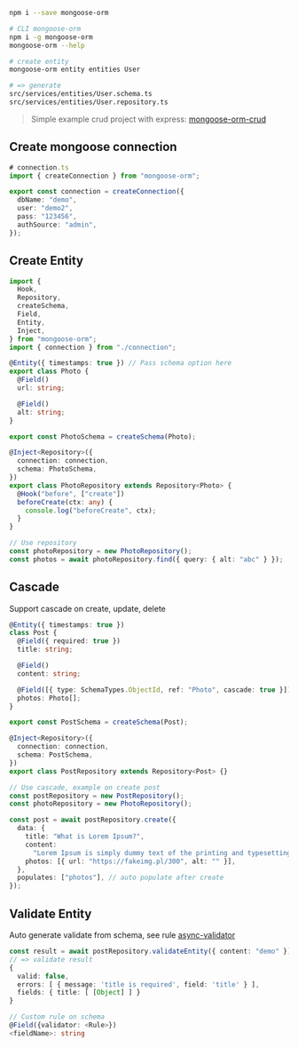 ```bash
npm i --save mongoose-orm
```

```bash
# CLI mongoose-orm
npm i -g mongoose-orm
mongoose-orm --help

# create entity
mongoose-orm entity entities User

# => generate
src/services/entities/User.schema.ts
src/services/entities/User.repository.ts
```

> Simple example crud project with express: [mongoose-orm-crud](https://github.com/nguyenduclong-ict/mongoose-orm-crud)

## Create mongoose connection

```typescript
# connection.ts
import { createConnection } from "mongoose-orm";

export const connection = createConnection({
  dbName: "demo",
  user: "demo2",
  pass: "123456",
  authSource: "admin",
});
```

## Create Entity

```typescript
import {
  Hook,
  Repository,
  createSchema,
  Field,
  Entity,
  Inject,
} from "mongoose-orm";
import { connection } from "./connection";

@Entity({ timestamps: true }) // Pass schema option here
export class Photo {
  @Field()
  url: string;

  @Field()
  alt: string;
}

export const PhotoSchema = createSchema(Photo);

@Inject<Repository>({
  connection: connection,
  schema: PhotoSchema,
})
export class PhotoRepository extends Repository<Photo> {
  @Hook("before", ["create"])
  beforeCreate(ctx: any) {
    console.log("beforeCreate", ctx);
  }
}
```

```typescript
// Use repository
const photoRepository = new PhotoRepository();
const photos = await photoRepository.find({ query: { alt: "abc" } });
```

## Cascade

Support cascade on create, update, delete

```typescript
@Entity({ timestamps: true })
class Post {
  @Field({ required: true })
  title: string;

  @Field()
  content: string;

  @Field([{ type: SchemaTypes.ObjectId, ref: "Photo", cascade: true }]) // enable cascade here
  photos: Photo[];
}

export const PostSchema = createSchema(Post);

@Inject<Repository>({
  connection: connection,
  schema: PostSchema,
})
export class PostRepository extends Repository<Post> {}

// Use cascade, example on create post
const postRepository = new PostRepository();
const photoRepository = new PhotoRepository();

const post = await postRepository.create({
  data: {
    title: "What is Lorem Ipsum?",
    content:
      "Lorem Ipsum is simply dummy text of the printing and typesetting industry",
    photos: [{ url: "https://fakeimg.pl/300", alt: "" }],
  },
  populates: ["photos"], // auto populate after create
});
```

## Validate Entity

Auto generate validate from schema, see rule [async-validator](https://www.npmjs.com/package/async-validator)

```typescript
const result = await postRepository.validateEntity({ content: "demo" });
// => validate result
{
  valid: false,
  errors: [ { message: 'title is required', field: 'title' } ],
  fields: { title: [ [Object] ] }
}

// Custom rule on schema
@Field({validator: <Rule>})
<fieldName>: string
```
